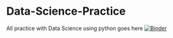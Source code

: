 # Data-Science-Practice
All practice with Data Science using python goes here 
[![Binder](https://mybinder.org/badge.svg)](https://mybinder.org/v2/gh/mohneesh7/Data-Science-Practice/blob/master/svd.ipynb/master)
